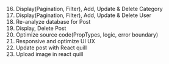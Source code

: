 <!-- 1. Cài đặt Project Boilerplate Monkey Blogging
2. Thiết lập Firebase
3. Thiết lập Routes
4. Viết auth-context để lưu trữ thông tin User
5. Code trang SignUp - UI
6. Code trang SignUp - React hook form
7. Code trang SignUp - Authentication với Firebase
8. Sử dụng PropTypes và comment params cho component
9. Login UI
10. Header UI
11. Homepage UI
12. Details UI
13. Dashboard UI
14. Checkbox, radio, toggle
15. Add new post: overview, upload image, delete image, toggle hot, find category

-->

16. Display(Pagination, Filter), Add, Update & Delete Category
17. Display(Pagination, Filter), Add, Update & Delete User
18. Re-analyze database for Post
19. Display, Delete Post
20. Optimize source code(PropTypes, logic, error boundary)
21. Responsive and optimize UI UX
22. Update post with React quill
23. Upload image in react quill
